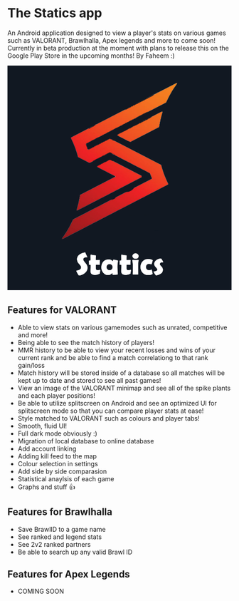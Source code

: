 # The Statics app
An Android application designed to view a player's stats on various games such as VALORANT, Brawlhalla, Apex legends and more to come soon! Currently in beta production at the moment with plans to release this on the Google Play Store in the upcoming months!
By Faheem :)

![Screenshot](fulllogo.png)

## Features for VALORANT
- Able to view stats on various gamemodes such as unrated, competitive and more!
- Being able to see the match history of players!
- MMR history to be able to view your recent losses and wins of your current rank and be able to find a match correlationg to that rank gain/loss
- Match history will be stored inside of a database so all matches will be kept up to date and stored to see all past games!
- View an image of the VALORANT minimap and see all of the spike plants and each player positions!
- Be able to utilize splitscreen on Android and see an optimized UI for splitscreen mode so that you can compare player stats at ease!
- Style matched to VALORANT such as colours and player tabs!
- Smooth, fluid UI!
- Full dark mode obviously :)
- Migration of local database to online database
- Add account linking
- Adding kill feed to the map
- Colour selection in settings
- Add side by side comparasion
- Statistical anaylsis of each game
- Graphs and stuff 👍

## Features for Brawlhalla
- Save BrawlID to a game name
- See ranked and legend stats
- See 2v2 ranked partners
- Be able to search up any valid Brawl ID


## Features for Apex Legends
- COMING SOON
